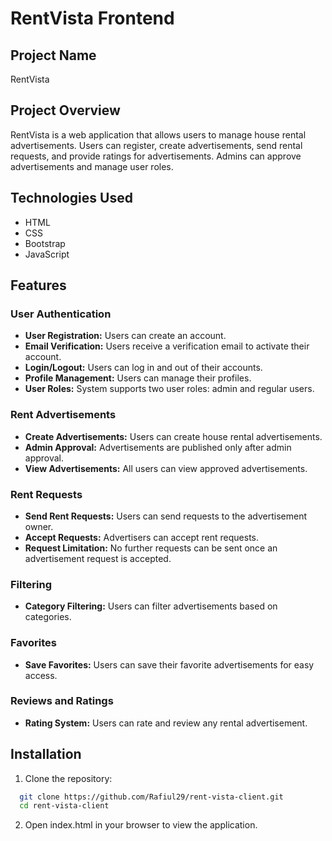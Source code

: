 # RentVista Frontend 

## Project Name 
RentVista

## Project Overview
RentVista is a web application that allows users to manage house rental advertisements. Users can register, create advertisements, send rental requests, and provide ratings for advertisements. Admins can approve advertisements and manage user roles.

## Technologies Used
- HTML
- CSS
- Bootstrap
- JavaScript

## Features

### User Authentication
- **User Registration:** Users can create an account.
- **Email Verification:** Users receive a verification email to activate their account.
- **Login/Logout:** Users can log in and out of their accounts.
- **Profile Management:** Users can manage their profiles.
- **User Roles:** System supports two user roles: admin and regular users.

### Rent Advertisements
- **Create Advertisements:** Users can create house rental advertisements.
- **Admin Approval:** Advertisements are published only after admin approval.
- **View Advertisements:** All users can view approved advertisements.

### Rent Requests
- **Send Rent Requests:** Users can send requests to the advertisement owner.
- **Accept Requests:** Advertisers can accept rent requests.
- **Request Limitation:** No further requests can be sent once an advertisement request is accepted.

### Filtering
- **Category Filtering:** Users can filter advertisements based on categories.

### Favorites
- **Save Favorites:** Users can save their favorite advertisements for easy access.

### Reviews and Ratings
- **Rating System:** Users can rate and review any rental advertisement.

## Installation
1. Clone the repository:
 ```sh
   git clone https://github.com/Rafiul29/rent-vista-client.git
   cd rent-vista-client 
```
2. Open index.html in your browser to view the application.
